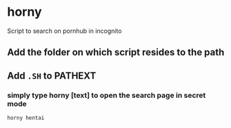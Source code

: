 # horny
Script to search on pornhub in incognito

## Add the folder on which script resides to the path

## Add `.SH` to PATHEXT

### simply type horny <text>[text] to open the search page in secret mode
  ```
  horny hentai
  ```
